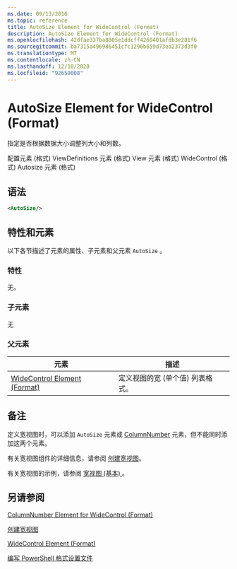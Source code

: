 ```yaml
---
ms.date: 09/13/2016
ms.topic: reference
title: AutoSize Element for WideControl (Format)
description: AutoSize Element for WideControl (Format)
ms.openlocfilehash: 42dfae337ba8805e1ddcff4269401afdb3e281f6
ms.sourcegitcommit: ba7315a496986451cfc1296b659d73ea2373d3f0
ms.translationtype: MT
ms.contentlocale: zh-CN
ms.lasthandoff: 12/10/2020
ms.locfileid: "92650008"
---
```

# <a name="autosize-element-for-widecontrol-format"></a>AutoSize Element for WideControl (Format)

指定是否根据数据大小调整列大小和列数。

配置元素 (格式) ViewDefinitions 元素 (格式) View 元素 (格式) WideControl (格式) Autosize 元素 (格式) 

## <a name="syntax"></a>语法

```xml
<AutoSize/>
```

## <a name="attributes-and-elements"></a>特性和元素

以下各节描述了元素的属性、子元素和父元素 `AutoSize` 。

### <a name="attributes"></a>特性

无。

### <a name="child-elements"></a>子元素

无

### <a name="parent-elements"></a>父元素

|元素|描述|
|-------------|-----------------|
|[WideControl Element (Format)](./widecontrol-element-format.md)|定义视图的宽 (单个值) 列表格式。|

## <a name="remarks"></a>备注

定义宽视图时，可以添加 `AutoSize` 元素或 [ColumnNumber](./columnnumber-element-for-widecontrol-format.md) 元素，但不能同时添加这两个元素。

有关宽视图组件的详细信息，请参阅 [创建宽视图](./creating-a-wide-view.md)。

有关宽视图的示例，请参阅 [宽视图 (基本) ](./wide-view-basic.md)。

## <a name="see-also"></a>另请参阅

[ColumnNumber Element for WideControl (Format)](./columnnumber-element-for-widecontrol-format.md)

[创建宽视图](./creating-a-wide-view.md)

[WideControl Element (Format)](./widecontrol-element-format.md)

[编写 PowerShell 格式设置文件](./writing-a-powershell-formatting-file.md)

